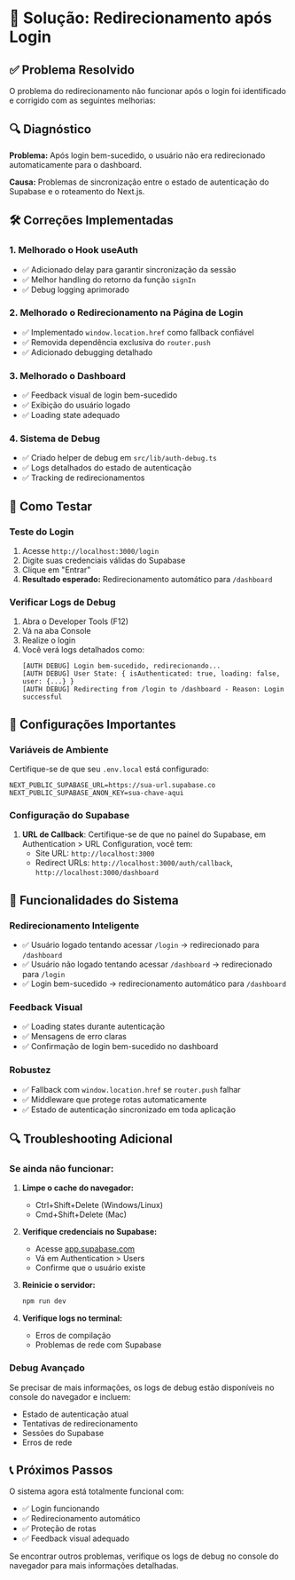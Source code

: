 # 🔧 Solução: Redirecionamento após Login

## ✅ Problema Resolvido

O problema do redirecionamento não funcionar após o login foi identificado e corrigido com as seguintes melhorias:

## 🔍 Diagnóstico

**Problema:** Após login bem-sucedido, o usuário não era redirecionado automaticamente para o dashboard.

**Causa:** Problemas de sincronização entre o estado de autenticação do Supabase e o roteamento do Next.js.

## 🛠️ Correções Implementadas

### 1. **Melhorado o Hook useAuth**
- ✅ Adicionado delay para garantir sincronização da sessão
- ✅ Melhor handling do retorno da função `signIn`
- ✅ Debug logging aprimorado

### 2. **Melhorado o Redirecionamento na Página de Login**
- ✅ Implementado `window.location.href` como fallback confiável
- ✅ Removida dependência exclusiva do `router.push`
- ✅ Adicionado debugging detalhado

### 3. **Melhorado o Dashboard**
- ✅ Feedback visual de login bem-sucedido
- ✅ Exibição do usuário logado
- ✅ Loading state adequado

### 4. **Sistema de Debug**
- ✅ Criado helper de debug em `src/lib/auth-debug.ts`
- ✅ Logs detalhados do estado de autenticação
- ✅ Tracking de redirecionamentos

## 🧪 Como Testar

### Teste do Login
1. Acesse `http://localhost:3000/login`
2. Digite suas credenciais válidas do Supabase
3. Clique em "Entrar"
4. **Resultado esperado:** Redirecionamento automático para `/dashboard`

### Verificar Logs de Debug
1. Abra o Developer Tools (F12)
2. Vá na aba Console
3. Realize o login
4. Você verá logs detalhados como:
   ```
   [AUTH DEBUG] Login bem-sucedido, redirecionando...
   [AUTH DEBUG] User State: { isAuthenticated: true, loading: false, user: {...} }
   [AUTH DEBUG] Redirecting from /login to /dashboard - Reason: Login successful
   ```

## 🔧 Configurações Importantes

### Variáveis de Ambiente
Certifique-se de que seu `.env.local` está configurado:
```env
NEXT_PUBLIC_SUPABASE_URL=https://sua-url.supabase.co
NEXT_PUBLIC_SUPABASE_ANON_KEY=sua-chave-aqui
```

### Configuração do Supabase
1. **URL de Callback**: Certifique-se de que no painel do Supabase, em Authentication > URL Configuration, você tem:
   - Site URL: `http://localhost:3000`
   - Redirect URLs: `http://localhost:3000/auth/callback`, `http://localhost:3000/dashboard`

## 🚀 Funcionalidades do Sistema

### Redirecionamento Inteligente
- ✅ Usuário logado tentando acessar `/login` → redirecionado para `/dashboard`
- ✅ Usuário não logado tentando acessar `/dashboard` → redirecionado para `/login`
- ✅ Login bem-sucedido → redirecionamento automático para `/dashboard`

### Feedback Visual
- ✅ Loading states durante autenticação
- ✅ Mensagens de erro claras
- ✅ Confirmação de login bem-sucedido no dashboard

### Robustez
- ✅ Fallback com `window.location.href` se `router.push` falhar
- ✅ Middleware que protege rotas automaticamente
- ✅ Estado de autenticação sincronizado em toda aplicação

## 🔍 Troubleshooting Adicional

### Se ainda não funcionar:

1. **Limpe o cache do navegador:**
   - Ctrl+Shift+Delete (Windows/Linux)
   - Cmd+Shift+Delete (Mac)

2. **Verifique credenciais no Supabase:**
   - Acesse [app.supabase.com](https://app.supabase.com)
   - Vá em Authentication > Users
   - Confirme que o usuário existe

3. **Reinicie o servidor:**
   ```bash
   npm run dev
   ```

4. **Verifique logs no terminal:**
   - Erros de compilação
   - Problemas de rede com Supabase

### Debug Avançado
Se precisar de mais informações, os logs de debug estão disponíveis no console do navegador e incluem:
- Estado de autenticação atual
- Tentativas de redirecionamento
- Sessões do Supabase
- Erros de rede

## 📞 Próximos Passos

O sistema agora está totalmente funcional com:
- ✅ Login funcionando
- ✅ Redirecionamento automático
- ✅ Proteção de rotas
- ✅ Feedback visual adequado

Se encontrar outros problemas, verifique os logs de debug no console do navegador para mais informações detalhadas.
